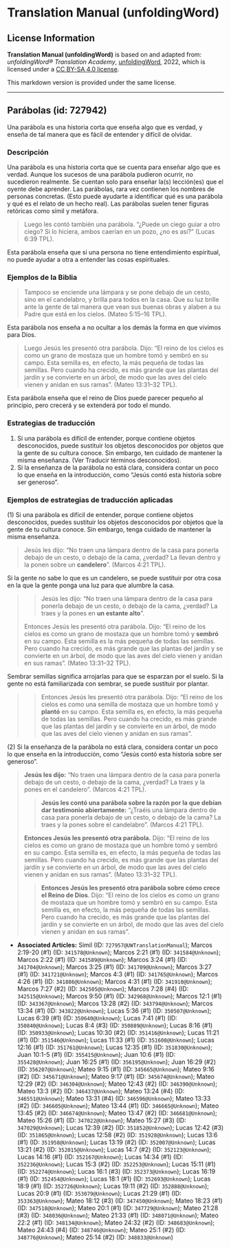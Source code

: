 # Translation Manual (unfoldingWord)

## License Information

**Translation Manual (unfoldingWord)** is based on and adapted from: _unfoldingWord® Translation Academy_, [unfoldingWord](https://unfoldingword.org/utw), 2022, which is licensed under a [CC BY-SA 4.0 license](https://creativecommons.org/licenses/by-sa/4.0/legalcode.en).

This markdown version is provided under the same license.



--------------------------------

## Parábolas (id: 727942)

Una parábola es una historia corta que enseña algo que es verdad, y enseña de tal manera que es fácil de entender y difícil de olvidar.

### Descripción

Una parábola es una historia corta que se cuenta para enseñar algo que es verdad. Aunque los sucesos de una parábola pudieron ocurrir, no sucedieron realmente. Se cuentan solo para enseñar la(s) lección(es) que el oyente debe aprender. Las parábolas, rara vez contienen los nombres de personas concretas. (Esto puede ayudarte a identificar qué es una parábola y qué es el relato de un hecho real). Las parábolas suelen tener figuras retóricas como símil y metáfora.

> Luego les contó también una parábola. “¿Puede un ciego guiar a otro ciego? Si lo hiciera, ambos caerían en un pozo, ¿no es así?” (Lucas 6:39 TPL).

Esta parábola enseña que si una persona no tiene entendimiento espiritual, no puede ayudar a otra a entender las cosas espirituales.

### Ejemplos de la Biblia

> Tampoco se enciende una lámpara y se pone debajo de un cesto, sino en el candelabro, y brilla para todos en la casa. Que su luz brille ante la gente de tal manera que vean sus buenas obras y alaben a su Padre que está en los cielos. (Mateo 5:15–16 TPL).

Esta parábola nos enseña a no ocultar a los demás la forma en que vivimos para Dios.

> Luego Jesús les presentó otra parábola. Dijo: “El reino de los cielos es como un grano de mostaza que un hombre tomó y sembró en su campo. Esta semilla es, en efecto, la más pequeña de todas las semillas. Pero cuando ha crecido, es más grande que las plantas del jardín y se convierte en un árbol, de modo que las aves del cielo vienen y anidan en sus ramas”. (Mateo 13:31–32 TPL).

Esta parábola enseña que el reino de Dios puede parecer pequeño al principio, pero crecerá y se extenderá por todo el mundo.

### Estrategias de traducción

1. Si una parábola es difícil de entender, porque contiene objetos desconocidos, puede sustituir los objetos desconocidos por objetos que la gente de su cultura conoce. Sin embargo, ten cuidado de mantener la misma enseñanza. (Ver Traducir términos desconocidos).
2. Si la enseñanza de la parábola no está clara, considera contar un poco lo que enseña en la introducción, como “Jesús contó esta historia sobre ser generoso”.

### Ejemplos de estrategias de traducción aplicadas

(1\) Si una parábola es difícil de entender, porque contiene objetos desconocidos, puedes sustituir los objetos desconocidos por objetos que la gente de tu cultura conoce. Sin embargo, tenga cuidado de mantener la misma enseñanza.

> Jesús les dijo: “No traen una lámpara dentro de la casa para ponerla debajo de un cesto, o debajo de la cama, ¿verdad? La llevan dentro y la ponen sobre un **candelero**”. (Marcos 4:21 TPL).

Si la gente no sabe lo que es un candelero, se puede sustituir por otra cosa en la que la gente ponga una luz para que alumbre la casa.

> > Jesús les dijo: “No traen una lámpara dentro de la casa para ponerla debajo de un cesto, o debajo de la cama, ¿verdad? La traes y la pones en **un estante alto**”.
> 
> Entonces Jesús les presentó otra parábola. Dijo: “El reino de los cielos es como un grano de mostaza que un hombre tomó y **sembró** en su campo. Esta semilla es la más pequeña de todas las semillas. Pero cuando ha crecido, es más grande que las plantas del jardín y se convierte en un árbol, de modo que las aves del cielo vienen y anidan en sus ramas”. (Mateo 13:31–32 TPL).

Sembrar semillas significa arrojarlas para que se esparzan por el suelo. Si la gente no está familiarizada con sembrar, se puede sustituir por plantar.

> > Entonces Jesús les presentó otra parábola. Dijo: “El reino de los cielos es como una semilla de mostaza que un hombre tomó y **plantó** en su campo. Esta semilla es, en efecto, la más pequeña de todas las semillas. Pero cuando ha crecido, es más grande que las plantas del jardín y se convierte en un árbol, de modo que las aves del cielo vienen y anidan en sus ramas”.

(2\) Si la enseñanza de la parábola no está clara, considera contar un poco lo que enseña en la introducción, como “Jesús contó esta historia sobre ser generoso”.

> **Jesús les dijo:** “No traen una lámpara dentro de la casa para ponerla debajo de un cesto, o debajo de la cama, ¿verdad? La traes y la pones en el candelero”. (Marcos 4:21 TPL).
> 
> 
> > **Jesús les contó una parábola sobre la razón por la que debían dar testimonio abiertamente:** “¿Traéis una lámpara dentro de casa para ponerla debajo de un cesto, o debajo de la cama? La traes y la pones sobre el candelabro”. (Marcos 4:21 TPL).
> 
> **Entonces Jesús les presentó otra parábola.** Dijo: “El reino de los cielos es como un grano de mostaza que un hombre tomó y sembró en su campo. Esta semilla es, en efecto, la más pequeña de todas las semillas. Pero cuando ha crecido, es más grande que las plantas del jardín y se convierte en un árbol, de modo que las aves del cielo vienen y anidan en sus ramas”. (Mateo 13:31–32 TPL).
> 
> 
> > **Entonces Jesús les presentó otra parábola sobre cómo crece el Reino de Dios**. Dijo: “El reino de los cielos es como un grano de mostaza que un hombre tomó y sembró en su campo. Esta semilla es, en efecto, la más pequeña de todas las semillas. Pero cuando ha crecido, es más grande que las plantas del jardín y se convierte en un árbol, de modo que las aves del cielo vienen y anidan en sus ramas”.

* **Associated Articles:** Símil (ID: `727957@UWTranslationManual`); Marcos 2:19-20 (#1) (ID: `341578@Unknown`); Marcos 2:21 (#1) (ID: `341584@Unknown`); Marcos 2:22 (#1) (ID: `341589@Unknown`); Marcos 3:24 (#1) (ID: `341704@Unknown`); Marcos 3:25 (#1) (ID: `341709@Unknown`); Marcos 3:27 (#1) (ID: `341721@Unknown`); Marcos 4:3 (#1) (ID: `341765@Unknown`); Marcos 4:26 (#1) (ID: `341886@Unknown`); Marcos 4:31 (#1) (ID: `341910@Unknown`); Marcos 7:27 (#2) (ID: `342505@Unknown`); Marcos 7:28 (#4) (ID: `342515@Unknown`); Marcos 9:50 (#1) (ID: `342968@Unknown`); Marcos 12:1 (#1) (ID: `343367@Unknown`); Marcos 13:28 (#2) (ID: `343794@Unknown`); Marcos 13:34 (#1) (ID: `343822@Unknown`); Lucas 5:36 (#1) (ID: `350507@Unknown`); Lucas 6:39 (#1) (ID: `350640@Unknown`); Lucas 7:41 (#1) (ID: `350840@Unknown`); Lucas 8:4 (#3) (ID: `350889@Unknown`); Lucas 8:16 (#1) (ID: `350933@Unknown`); Lucas 10:30 (#2) (ID: `351416@Unknown`); Lucas 11:21 (#1) (ID: `351546@Unknown`); Lucas 11:33 (#1) (ID: `351608@Unknown`); Lucas 12:16 (#1) (ID: `351761@Unknown`); Lucas 12:35 (#1) (ID: `351830@Unknown`); Juan 10:1-5 (#1) (ID: `355415@Unknown`); Juan 10:6 (#1) (ID: `355428@Unknown`); Juan 16:25 (#1) (ID: `356195@Unknown`); Juan 16:29 (#2) (ID: `356207@Unknown`); Mateo 9:15 (#1) (ID: `345665@Unknown`); Mateo 9:16 (#2) (ID: `345671@Unknown`); Mateo 9:17 (#1) (ID: `345674@Unknown`); Mateo 12:29 (#2) (ID: `346304@Unknown`); Mateo 12:43 (#2) (ID: `346390@Unknown`); Mateo 13:3 (#2) (ID: `346437@Unknown`); Mateo 13:24 (#4) (ID: `346551@Unknown`); Mateo 13:31 (#4) (ID: `346596@Unknown`); Mateo 13:33 (#2) (ID: `346605@Unknown`); Mateo 13:44 (#1) (ID: `346665@Unknown`); Mateo 13:45 (#2) (ID: `346674@Unknown`); Mateo 13:47 (#2) (ID: `346681@Unknown`); Mateo 15:26 (#1) (ID: `347022@Unknown`); Mateo 15:27 (#3) (ID: `347029@Unknown`); Lucas 12:39 (#2) (ID: `351852@Unknown`); Lucas 12:42 (#3) (ID: `351865@Unknown`); Lucas 12:58 (#2) (ID: `351928@Unknown`); Lucas 13:6 (#1) (ID: `351958@Unknown`); Lucas 13:19 (#2) (ID: `352007@Unknown`); Lucas 13:21 (#2) (ID: `352015@Unknown`); Lucas 14:7 (#2) (ID: `352123@Unknown`); Lucas 14:16 (#1) (ID: `352167@Unknown`); Lucas 14:34 (#1) (ID: `352236@Unknown`); Lucas 15:3 (#2) (ID: `352253@Unknown`); Lucas 15:11 (#1) (ID: `352274@Unknown`); Lucas 16:1 (#3) (ID: `352373@Unknown`); Lucas 16:19 (#1) (ID: `352454@Unknown`); Lucas 18:1 (#1) (ID: `352693@Unknown`); Lucas 18:9 (#1) (ID: `352726@Unknown`); Lucas 19:11 (#2) (ID: `352888@Unknown`); Lucas 20:9 (#1) (ID: `353079@Unknown`); Lucas 21:29 (#1) (ID: `353363@Unknown`); Mateo 18:12 (#3) (ID: `347450@Unknown`); Mateo 18:23 (#1) (ID: `347518@Unknown`); Mateo 20:1 (#1) (ID: `347729@Unknown`); Mateo 21:28 (#3) (ID: `348036@Unknown`); Mateo 21:33 (#1) (ID: `348071@Unknown`); Mateo 22:2 (#1) (ID: `348134@Unknown`); Mateo 24:32 (#2) (ID: `348683@Unknown`); Mateo 24:43 (#4) (ID: `348746@Unknown`); Mateo 25:1 (#2) (ID: `348776@Unknown`); Mateo 25:14 (#2) (ID: `348833@Unknown`)

